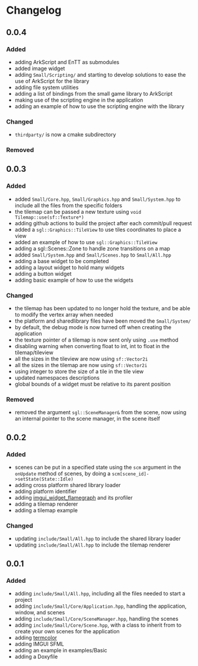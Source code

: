 # Changelog

## 0.0.4
### Added
- adding ArkScript and EnTT as submodules
- added image widget
- adding `Small/Scripting/` and starting to develop solutions to ease the use of ArkScript for the library
- adding file system utilities
- adding a list of bindings from the small game library to ArkScript
- making use of the scripting engine in the application
- adding an example of how to use the scripting engine with the library

### Changed
- `thirdparty/` is now a cmake subdirectory

### Removed

## 0.0.3
### Added
- added `Small/Core.hpp`, `Small/Graphics.hpp` and `Small/System.hpp` to include all the files from the specific folders
- the tilemap can be passed a new texture using `void Tilemap::use(sf::Texture*)`
- adding github actions to build the project after each commit/pull request
- added a `sgl::Graphics::TileView` to use tiles coordinates to place a view
- added an example of how to use `sgl::Graphics::TileView`
- adding a sgl::Scenes::Zone to handle zone transitions on a map
- added `Small/System.hpp` and `Small/Scenes.hpp` to `Small/All.hpp`
- adding a base widget to be completed
- adding a layout widget to hold many widgets
- adding a button widget
- adding basic example of how to use the widgets

### Changed
- the tilemap has been updated to no longer hold the texture, and be able to modify the vertex array when needed
- the platform and sharedlibrary files have been moved the `Small/System/`
- by default, the debug mode is now turned off when creating the application
- the texture pointer of a tilemap is now sent only using `.use` method
- disabling warning when converting float to int, int to float in the tilemap/tileview
- all the sizes in the tileview are now using `sf::Vector2i`
- all the sizes in the tilemap are now using `sf::Vector2i`
- using integer to store the size of a tile in the tile view
- updated namespaces descriptions
- global bounds of a widget must be relative to its parent position

### Removed
- removed the argument `sgl::SceneManager&` from the scene, now using an internal pointer to the scene manager, in the scene itself

## 0.0.2
### Added
- scenes can be put in a specified state using the `scm` argument in the `onUpdate` method of scenes, by doing a `scm[scene_id]->setState(State::Idle)`
- adding cross platform shared library loader
- adding platform identifier
- adding [imgui_widget_flamegraph](https://github.com/bwrsandman/imgui-flame-graph) and its profiler
- adding a tilemap renderer
- adding a tilemap example

### Changed
- updating `include/Small/All.hpp` to include the shared library loader
- updating `include/Small/All.hpp` to include the tilemap renderer

## 0.0.1
### Added
- adding `include/Small/All.hpp`, including all the files needed to start a project
- adding `include/Small/Core/Application.hpp`, handling the application, window, and scenes
- adding `include/Small/Core/SceneManager.hpp`, handling the scenes
- adding `include/Small/Core/Scene.hpp`, with a class to inherit from to create your own scenes for the application
- adding [termcolor](https://github.com/ikalnytskyi/termcolor)
- adding IMGUI SFML
- adding an example in examples/Basic
- adding a Doxyfile
